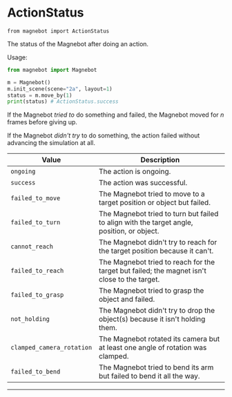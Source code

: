 # ActionStatus

`from magnebot import ActionStatus`

The status of the Magnebot after doing an action.

Usage:

```python
from magnebot import Magnebot

m = Magnebot()
m.init_scene(scene="2a", layout=1)
status = m.move_by(1)
print(status) # ActionStatus.success
```

If the Magnebot _tried to_ do something and failed, the Magnebot moved for _n_ frames before giving up.

If the Magnebot _didn't try_ to do something, the action failed without advancing the simulation at all.

| Value | Description |
| --- | --- |
| `ongoing` | The action is ongoing. |
| `success` | The action was successful. |
| `failed_to_move` | The Magnebot tried to move to a target position or object but failed. |
| `failed_to_turn` | The Magnebot tried to turn but failed to align with the target angle, position, or object. |
| `cannot_reach` | The Magnebot didn't try to reach for the target position because it can't. |
| `failed_to_reach` | The Magnebot tried to reach for the target but failed; the magnet isn't close to the target. |
| `failed_to_grasp` | The Magnebot tried to grasp the object and failed. |
| `not_holding` | The Magnebot didn't try to drop the object(s) because it isn't holding them. |
| `clamped_camera_rotation` | The Magnebot rotated its camera but at least one angle of rotation was clamped. |
| `failed_to_bend` | The Magnebot tried to bend its arm but failed to bend it all the way. |

***

